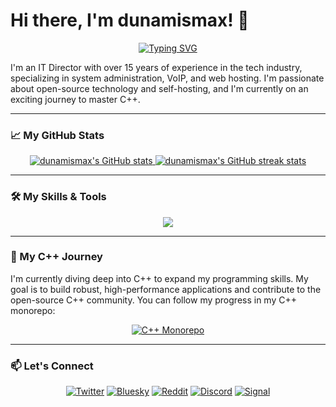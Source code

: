 # Hi there, I'm dunamismax! 👋

<p align="center">
  <a href="https://github.com/dunamismax">
    <img src="https://readme-typing-svg.herokuapp.com?font=Fira+Code&size=24&pause=1000&color=1DB954&center=true&vCenter=true&width=435&lines=IT+Director+%7C+C%2B%2B+Enthusiast;15%2B+Years+in+Tech;Sysadmin+%26+VoIP+Expert;Open-Source+Advocate;Self-Hosting+Proponent" alt="Typing SVG" />
  </a>
</p>

I'm an IT Director with over 15 years of experience in the tech industry, specializing in system administration, VoIP, and web hosting. I'm passionate about open-source technology and self-hosting, and I'm currently on an exciting journey to master C++.

---

### 📈 My GitHub Stats

<p align="center">
  <a href="https://github.com/dunamismax">
    <img src="https://github-readme-stats.vercel.app/api?username=dunamismax&show_icons=true&theme=dracula&include_all_commits=true&count_private=true" alt="dunamismax's GitHub stats" />
  </a>
  <a href="https://github.com/dunamismax">
    <img src="https://github-readme-streak-stats.herokuapp.com/?user=dunamismax&theme=dracula" alt="dunamismax's GitHub streak stats" />
  </a>
</p>

---

### 🛠️ My Skills & Tools

<p align="center">
  <a href="https://skillicons.dev">
    <img src="https://skillicons.dev/icons?i=python,typescript,rust,swift,cpp,c,html,css,nextjs,django,flask,nodejs,tailwind,vite,docker,git,github,cmake,nginx,vscode,raspberrypi,linux,debian,ubuntu,arch,windows,bash,powershell,sqlite" />
  </a>
</p>

---

### 🚀 My C++ Journey

I'm currently diving deep into C++ to expand my programming skills. My goal is to build robust, high-performance applications and contribute to the open-source C++ community. You can follow my progress in my C++ monorepo:

<p align="center">
  <a href="https://github.com/dunamismax/cpp">
    <img src="https://github-readme-stats.vercel.app/api/pin/?username=dunamismax&repo=cpp&theme=dracula" alt="C++ Monorepo" />
  </a>
</p>

---

### 📫 Let's Connect

<p align="center">
  <a href="https://twitter.com/dunamismax" target="_blank"><img src="https://img.shields.io/badge/Twitter-%231DA1F2.svg?&style=for-the-badge&logo=twitter&logoColor=white" alt="Twitter"></a>
  <a href="https://bsky.app/profile/dunamismax.bsky.social" target="_blank"><img src="https://img.shields.io/badge/Bluesky-blue?style=for-the-badge&logo=bluesky&logoColor=white" alt="Bluesky"></a>
  <a href="https://www.reddit.com/user/dunamismax" target="_blank"><img src="https://img.shields.io/badge/Reddit-%23FF4500.svg?&style=for-the-badge&logo=reddit&logoColor=white" alt="Reddit"></a>
  <a href="https://discord.com/users/dunamismax" target="_blank"><img src="https://img.shields.io/badge/Discord-dunamismax-7289DA.svg?style=for-the-badge&logo=discord&logoColor=white" alt="Discord"></a>
  <a href="https://signal.me/#p/+dunamismax.66" target="_blank"><img src="https://img.shields.io/badge/Signal-dunamismax.66-3A76F0.svg?style=for-the-badge&logo=signal&logoColor=white" alt="Signal"></a>
</p>

